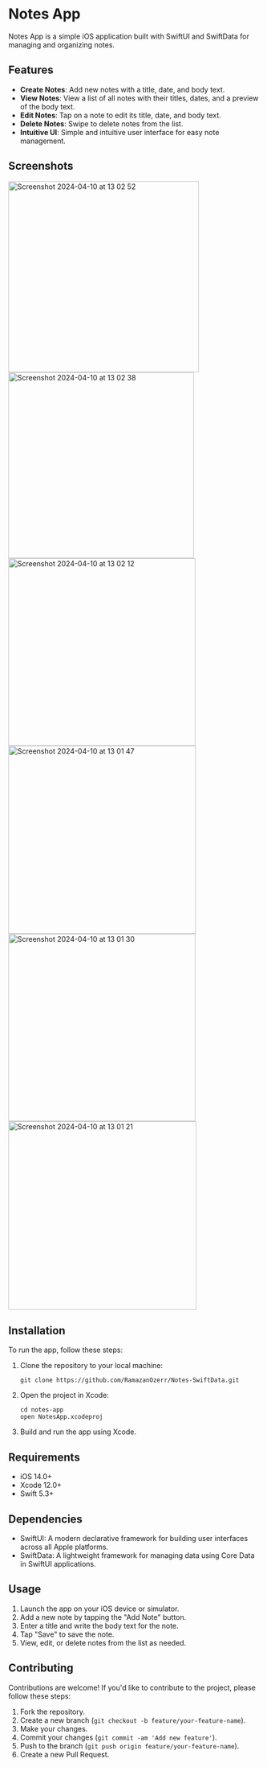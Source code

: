 # Notes App

Notes App is a simple iOS application built with SwiftUI and SwiftData for managing and organizing notes.

## Features

- **Create Notes**: Add new notes with a title, date, and body text.
- **View Notes**: View a list of all notes with their titles, dates, and a preview of the body text.
- **Edit Notes**: Tap on a note to edit its title, date, and body text.
- **Delete Notes**: Swipe to delete notes from the list.
- **Intuitive UI**: Simple and intuitive user interface for easy note management.

## Screenshots
<img width="380" alt="Screenshot 2024-04-10 at 13 02 52" src="https://github.com/RamazanOzerr/Notes-SwiftData/assets/96844411/6e606197-9ef6-4ad8-a0ab-f81ef72c6432">
<img width="370" alt="Screenshot 2024-04-10 at 13 02 38" src="https://github.com/RamazanOzerr/Notes-SwiftData/assets/96844411/f4618e68-a89b-4fe7-a750-75c430fd95ab">
<img width="373" alt="Screenshot 2024-04-10 at 13 02 12" src="https://github.com/RamazanOzerr/Notes-SwiftData/assets/96844411/0416761e-9a28-42e2-8575-8a2b8eac439b">
<img width="374" alt="Screenshot 2024-04-10 at 13 01 47" src="https://github.com/RamazanOzerr/Notes-SwiftData/assets/96844411/1c60c2ce-9291-409b-b632-39f76f4d5a53">
<img width="373" alt="Screenshot 2024-04-10 at 13 01 30" src="https://github.com/RamazanOzerr/Notes-SwiftData/assets/96844411/ff6fc5b1-6ba5-44bc-89c9-8cc6bb7b8566">
<img width="375" alt="Screenshot 2024-04-10 at 13 01 21" src="https://github.com/RamazanOzerr/Notes-SwiftData/assets/96844411/d0a8f50b-8256-4afd-81d3-b190fc855f21">


## Installation

To run the app, follow these steps:

1. Clone the repository to your local machine:

    ```
    git clone https://github.com/RamazanOzerr/Notes-SwiftData.git
    ```

2. Open the project in Xcode:

    ```
    cd notes-app
    open NotesApp.xcodeproj
    ```

3. Build and run the app using Xcode.

## Requirements

- iOS 14.0+
- Xcode 12.0+
- Swift 5.3+

## Dependencies

- SwiftUI: A modern declarative framework for building user interfaces across all Apple platforms.
- SwiftData: A lightweight framework for managing data using Core Data in SwiftUI applications.

## Usage

1. Launch the app on your iOS device or simulator.
2. Add a new note by tapping the "Add Note" button.
3. Enter a title and write the body text for the note.
4. Tap "Save" to save the note.
5. View, edit, or delete notes from the list as needed.

## Contributing

Contributions are welcome! If you'd like to contribute to the project, please follow these steps:

1. Fork the repository.
2. Create a new branch (`git checkout -b feature/your-feature-name`).
3. Make your changes.
4. Commit your changes (`git commit -am 'Add new feature'`).
5. Push to the branch (`git push origin feature/your-feature-name`).
6. Create a new Pull Request.


